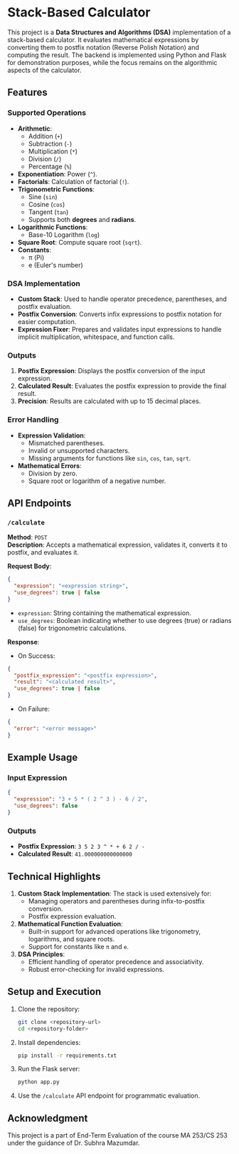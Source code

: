 # Stack-Based Calculator 

This project is a **Data Structures and Algorithms (DSA)** implementation of a stack-based calculator. It evaluates mathematical expressions by converting them to postfix notation (Reverse Polish Notation) and computing the result. The backend is implemented using Python and Flask for demonstration purposes, while the focus remains on the algorithmic aspects of the calculator.

## Features

### Supported Operations
- **Arithmetic**:
  - Addition (`+`)
  - Subtraction (`-`)
  - Multiplication (`*`)
  - Division (`/`)
  - Percentage (`%`)
- **Exponentiation**: Power (`^`).
- **Factorials**: Calculation of factorial (`!`).
- **Trigonometric Functions**:
  - Sine (`sin`)
  - Cosine (`cos`)
  - Tangent (`tan`)
  - Supports both **degrees** and **radians**.
- **Logarithmic Functions**:
  - Base-10 Logarithm (`log`)
- **Square Root**: Compute square root (`sqrt`).
- **Constants**:
  - π (Pi)
  - e (Euler's number)

### DSA Implementation
- **Custom Stack**: Used to handle operator precedence, parentheses, and postfix evaluation.
- **Postfix Conversion**: Converts infix expressions to postfix notation for easier computation.
- **Expression Fixer**: Prepares and validates input expressions to handle implicit multiplication, whitespace, and function calls.

### Outputs
1. **Postfix Expression**: Displays the postfix conversion of the input expression.
2. **Calculated Result**: Evaluates the postfix expression to provide the final result.
3. **Precision**: Results are calculated with up to 15 decimal places.

### Error Handling
- **Expression Validation**:
  - Mismatched parentheses.
  - Invalid or unsupported characters.
  - Missing arguments for functions like `sin`, `cos`, `tan`, `sqrt`.
- **Mathematical Errors**:
  - Division by zero.
  - Square root or logarithm of a negative number.

## API Endpoints

### `/calculate`
**Method**: `POST`  
**Description**: Accepts a mathematical expression, validates it, converts it to postfix, and evaluates it.  

**Request Body**:
```json
{
  "expression": "<expression string>",
  "use_degrees": true | false
}
```
- `expression`: String containing the mathematical expression.
- `use_degrees`: Boolean indicating whether to use degrees (true) or radians (false) for trigonometric calculations.

**Response**:
- On Success:
```json
{
  "postfix_expression": "<postfix expression>",
  "result": "<calculated result>",
  "use_degrees": true | false
}
```
- On Failure:
```json
{
  "error": "<error message>"
}
```

## Example Usage

### Input Expression
```json
{
  "expression": "3 + 5 * ( 2 ^ 3 ) - 6 / 2",
  "use_degrees": false
}
```

### Outputs
- **Postfix Expression**: `3 5 2 3 ^ * + 6 2 / -`
- **Calculated Result**: `41.000000000000000`

## Technical Highlights

1. **Custom Stack Implementation**: The stack is used extensively for:
   - Managing operators and parentheses during infix-to-postfix conversion.
   - Postfix expression evaluation.
2. **Mathematical Function Evaluation**:
   - Built-in support for advanced operations like trigonometry, logarithms, and square roots.
   - Support for constants like `π` and `e`.
3. **DSA Principles**:
   - Efficient handling of operator precedence and associativity.
   - Robust error-checking for invalid expressions.

## Setup and Execution

1. Clone the repository:
   ```bash
   git clone <repository-url>
   cd <repository-folder>
   ```

2. Install dependencies:
   ```bash
   pip install -r requirements.txt
   ```

3. Run the Flask server:
   ```bash
   python app.py
   ```

4. Use the `/calculate` API endpoint for programmatic evaluation.

## Acknowledgment
This project is a part of End-Term Evaluation of the course MA 253/CS 253 under the guidance of Dr. Subhra Mazumdar.
